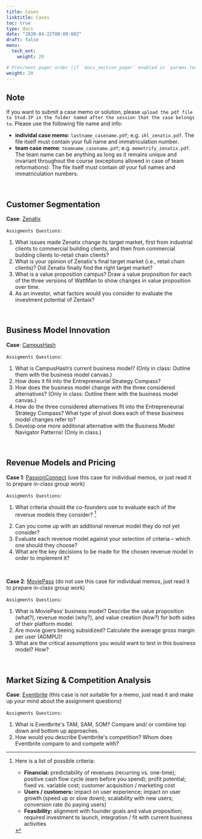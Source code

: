 ```yaml
---
title: Cases
linktitle: Cases
toc: true
type: docs
date: "2020-04-22T00:00:00Z"
draft: false
menu:
  tech_ent:
    weight: 20

# Prev/next pager order (if `docs_section_pager` enabled in `params.toml`)
weight: 20
--- 
```


## Note

If you want to submit a case memo or solution, please `upload the pdf file to Stud.IP in the folder named after the session that the case belongs to`. Please use the following file name and info:
* **individal case memo**: `lastname_casename.pdf`; e.g. `ihl_zenatix.pdf`. The file itself must contain your full name and immatriculation number.
* **team case memo**: `teamname_casename.pdf`; e.g. `memetrify_zenatix.pdf`. The team name can be anything as long as it remains unique and invariant throughout the course (exceptions allowed in case of team reformations). The file itself must contain *all* your full names and immatriculation numbers.

<br/>

## Customer Segmentation

**Case**: [Zenatix](https://www.dropbox.com/s/r6caw2tmqlyxbd4/Zenatix.pdf?dl=0)

`Assigments Questions`:
1) What issues made Zenatix change its target market, first from industrial clients to commercial building clients, and then from commercial building clients to-retail chain clients? 
2) What is your opinion of Zenatix's final target market (i.e., retail chain clients)? Did Zenatix finally find the right target market?
3) What is a value proposition campus? Draw a value proposition for each of the three versions of WattMan to show changes in value proposition over time.
4) As an investor, what factors would you consider to evaluate the investment potential of Zentaix?

<br/>

## Business Model Innovation

**Case**: [CampusHash](https://www.dropbox.com/s/83nybff6ecyqr0e/CampusHash.pdf?dl=0)

`Assigments Questions`:
1) What is CampusHash‘s current business model? (Only in class: Outline them with the business model canvas.) 
2) How does it fit into the Entrepreneurial Strategy Compass?
3) How does the business model change with the three considered alternatives? (Only in class: Outline them with the business model canvas.) 
4) How do the three considered alternatives fit into the Entrepreneurial Strategy Compass? What type of pivot does each of these business model changes refer to?
5) Develop one more additonal alternative with the Business Model Navigator Patterns! (Only in class.) 

<br/>

## Revenue Models and Pricing

**Case 1**: [PassionConnect](https://www.dropbox.com/s/39fbzukq6hvj4vj/PassionConnect.pdf?dl=0) (use this case for individual memos, or just read it to prepare in-class group work)

`Assigments Questions`:
1) What criteria should the co-founders use to evaluate each of the revenue models they consider? [^1]
[^1]: Here is a list of possible criteria:
	- **Financial:** predictability of revenues (recurring vs. one-time); positive cash flow cycle (earn before you spend); profit potential; fixed vs. variable cost; customer acquisition / marketing cost
	- **Users / customers:** impact on user experience; impact on user growth (speed up or slow down); scalability with new users; conversion rate (to paying users)
	- **Feasibility:** alignment with founder goals and value proposition; required investment to launch, integration / fit with current business activities
2) Can you come up with an additonal revenue model they do not yet consider?
3) Evaluate each revenue model against your selection of criteria – which one should they choose?
4) What are the key decisions to be made for the chosen revenue model in order to implement it?

<br/>

**Case 2**: [MoviePass](https://www.dropbox.com/s/wmduhuj1x9bfx5z/MoviePass.pdf?dl=0) (do not use this case for individual memos, just read it to prepare in-class group work)

`Assigments Questions`:
1) What is MoviePass‘ business model? Describe the value proposition (what?), revenue model (why?), and value creation (how?) for both sides of their platform model.
2) Are movie goers beeing subsidized? Calculate the average gross margin per user (AGMPU)!
3) What are the critical assumptions you would want to test in this business model? How?

<br/>

## Market Sizing & Competition Analysis

**Case**: [Eventbrite](https://www.dropbox.com/s/98rrui0fw6i99uw/Eventbrite.pdf?dl=0) (this case is not suitable for a memo, just read it and make up your mind about the assignment questions)

`Assigments Questions`:
1) What is Eventbrite's TAM, SAM, SOM? Compare and/ or combine top down and bottom up approaches.
2) How would you describe Eventbrite's competition? Whom does Eventbrite compare to and compete with?

